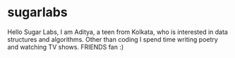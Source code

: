 # sugarlabs
Hello Sugar Labs,
  I am Aditya, a teen from Kolkata, who is interested in data structures and algorithms. 
  Other than coding I spend time writing poetry and watching TV shows. FRIENDS fan :) 
